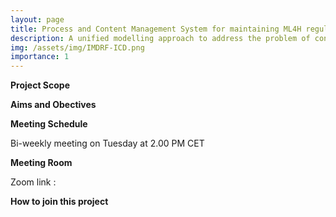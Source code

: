 ```yaml
---
layout: page
title: Process and Content Management System for maintaining ML4H regulatory guidelines and checklists
description: A unified modelling approach to address the problem of conceptual mapping and semantic interoperability of product requirements of AI/ML based medical devices among various stakeholders including software deveopers, quality managers,medical professionals and notified bodies.
img: /assets/img/IMDRF-ICD.png
importance: 1
---
```


**Project Scope**



**Aims and Obectives**



**Meeting Schedule**

Bi-weekly meeting on Tuesday at 2.00 PM CET

**Meeting Room**

Zoom link : 

**How to join this project**
